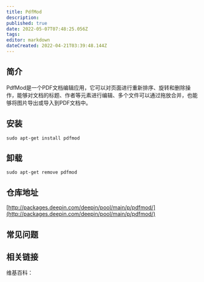 ```yaml
---
title: PdfMod
description: 
published: true
date: 2022-05-07T07:48:25.056Z
tags: 
editor: markdown
dateCreated: 2022-04-21T03:39:48.144Z
---
```


## 简介

PdfMod是一个PDF文档编辑应用，它可以对页面进行重新排序、旋转和删除操作，能够对文档的标题、作者等元素进行编辑、多个文件可以通过拖放合并，也能够将图片导出或导入到PDF文档中。

## 安装

`sudo apt-get install pdfmod`

## 卸载

`sudo apt-get remove pdfmod`

## 仓库地址

[http://packages.deepin.com/deepin/pool/main/p/pdfmod/](http://packages.deepin.com/deepin/pool/main/p/pdfmod/)

## 常见问题

## 相关链接

维基百科：
